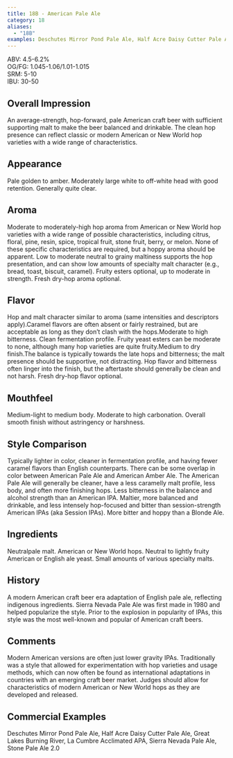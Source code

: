 ```yaml
---
title: 18B - American Pale Ale
category: 18
aliases: 
  - "18B"
examples: Deschutes Mirror Pond Pale Ale, Half Acre Daisy Cutter Pale Ale, Great Lakes Burning River, La Cumbre Acclimated APA, Sierra Nevada Pale Ale, Stone Pale Ale 2.0
---
```


ABV: 4.5-6.2%  
OG/FG: 1.045-1.06/1.01-1.015  
SRM: 5-10  
IBU: 30-50

## Overall Impression
An average-strength, hop-forward, pale American craft beer with sufficient supporting malt to make the beer balanced and drinkable. The clean hop presence can reflect classic or modern American or New World hop varieties with a wide range of characteristics.

## Appearance
Pale golden to amber. Moderately large white to off-white head with good retention. Generally quite clear.

## Aroma
Moderate to moderately-high hop aroma from American or New World hop varieties with a wide range of possible characteristics, including citrus, floral, pine, resin, spice, tropical fruit, stone fruit, berry, or melon. None of these specific characteristics are required, but a hoppy aroma should be apparent. Low to moderate neutral to grainy maltiness supports the hop presentation, and can show low amounts of specialty malt character (e.g., bread, toast, biscuit, caramel). Fruity esters optional, up to moderate in strength. Fresh dry-hop aroma optional.

## Flavor
Hop and malt character similar to aroma (same intensities and descriptors apply).Caramel flavors are often absent or fairly restrained, but are acceptable as long as they don’t clash with the hops.Moderate to high bitterness. Clean fermentation profile. Fruity yeast esters can be moderate to none, although many hop varieties are quite fruity.Medium to dry finish.The balance is typically towards the late hops and bitterness; the malt presence should be supportive, not distracting. Hop flavor and bitterness often linger into the finish, but the aftertaste should generally be clean and not harsh. Fresh dry-hop flavor optional.

## Mouthfeel
Medium-light to medium body. Moderate to high carbonation. Overall smooth finish without astringency or harshness.

## Style Comparison
Typically lighter in color, cleaner in fermentation profile, and having fewer caramel flavors than English counterparts. There can be some overlap in color between American Pale Ale and American Amber Ale. The American Pale Ale will generally be cleaner, have a less caramelly malt profile, less body, and often more finishing hops. Less bitterness in the balance and alcohol strength than an American IPA. Maltier, more balanced and drinkable, and less intensely hop-focused and bitter than session-strength American IPAs (aka Session IPAs). More bitter and hoppy than a Blonde Ale.

## Ingredients
Neutralpale malt. American or New World hops. Neutral to lightly fruity American or English ale yeast. Small amounts of various specialty malts.

## History
A modern American craft beer era adaptation of English pale ale, reflecting indigenous ingredients. Sierra Nevada Pale Ale was first made in 1980 and helped popularize the style. Prior to the explosion in popularity of IPAs, this style was the most well-known and popular of American craft beers.

## Comments
Modern American versions are often just lower gravity IPAs. Traditionally was a style that allowed for experimentation with hop varieties and usage methods, which can now often be found as international adaptations in countries with an emerging craft beer market. Judges should allow for characteristics of modern American or New World hops as they are developed and released.

## Commercial Examples
Deschutes Mirror Pond Pale Ale, Half Acre Daisy Cutter Pale Ale, Great Lakes Burning River, La Cumbre Acclimated APA, Sierra Nevada Pale Ale, Stone Pale Ale 2.0





